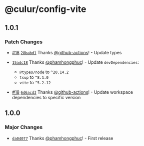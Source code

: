 # @culur/config-vite

## 1.0.1

### Patch Changes

- [#18](https://github.com/culur/culur/pull/18) [`28babd1`](https://github.com/culur/culur/commit/28babd134be8df4cf95dde16bb098e610115e5d4) Thanks [@github-actions](https://github.com/apps/github-actions)! - Update types

- [`15adc18`](https://github.com/culur/culur/commit/15adc18a75a80da0691aed71ffee63c3da1fe6c7) Thanks [@phamhongphuc](https://github.com/phamhongphuc)! - Update `devDependencies`:

  - `@types/node` to `^20.14.2`
  - `tsup` to `^8.1.0`
  - `vite` to `^5.2.12`

- [#18](https://github.com/culur/culur/pull/18) [`6d6acd3`](https://github.com/culur/culur/commit/6d6acd31fc09958641f0820d8b4ff35491cab823) Thanks [@github-actions](https://github.com/apps/github-actions)! - Update workspace dependencies to specific version

## 1.0.0

### Major Changes

- [`da04077`](https://github.com/culur/culur/commit/da04077fb6051a7654da7f3df07de0e6ab9011d5) Thanks [@phamhongphuc](https://github.com/phamhongphuc)! - First release
